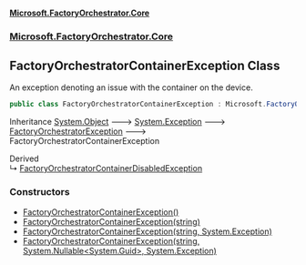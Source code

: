 #### [Microsoft.FactoryOrchestrator.Core](./Microsoft-FactoryOrchestrator-Core.md 'Microsoft.FactoryOrchestrator.Core')
### [Microsoft.FactoryOrchestrator.Core](./Microsoft-FactoryOrchestrator-Core.md 'Microsoft.FactoryOrchestrator.Core')
## FactoryOrchestratorContainerException Class
An exception denoting an issue with the container on the device.  
```csharp
public class FactoryOrchestratorContainerException : Microsoft.FactoryOrchestrator.Core.FactoryOrchestratorException
```
Inheritance [System.Object](https://docs.microsoft.com/en-us/dotnet/api/System.Object 'System.Object') &#129106; [System.Exception](https://docs.microsoft.com/en-us/dotnet/api/System.Exception 'System.Exception') &#129106; [FactoryOrchestratorException](./Microsoft-FactoryOrchestrator-Core-FactoryOrchestratorException.md 'Microsoft.FactoryOrchestrator.Core.FactoryOrchestratorException') &#129106; FactoryOrchestratorContainerException  

Derived  
&#8627; [FactoryOrchestratorContainerDisabledException](./Microsoft-FactoryOrchestrator-Core-FactoryOrchestratorContainerDisabledException.md 'Microsoft.FactoryOrchestrator.Core.FactoryOrchestratorContainerDisabledException')  
### Constructors
- [FactoryOrchestratorContainerException()](./Microsoft-FactoryOrchestrator-Core-FactoryOrchestratorContainerException-FactoryOrchestratorContainerException().md 'Microsoft.FactoryOrchestrator.Core.FactoryOrchestratorContainerException.FactoryOrchestratorContainerException()')
- [FactoryOrchestratorContainerException(string)](./Microsoft-FactoryOrchestrator-Core-FactoryOrchestratorContainerException-FactoryOrchestratorContainerException(string).md 'Microsoft.FactoryOrchestrator.Core.FactoryOrchestratorContainerException.FactoryOrchestratorContainerException(string)')
- [FactoryOrchestratorContainerException(string, System.Exception)](./Microsoft-FactoryOrchestrator-Core-FactoryOrchestratorContainerException-FactoryOrchestratorContainerException(string_System-Exception).md 'Microsoft.FactoryOrchestrator.Core.FactoryOrchestratorContainerException.FactoryOrchestratorContainerException(string, System.Exception)')
- [FactoryOrchestratorContainerException(string, System.Nullable&lt;System.Guid&gt;, System.Exception)](./Microsoft-FactoryOrchestrator-Core-FactoryOrchestratorContainerException-FactoryOrchestratorContainerException(string_System-Nullable-System-Guid-_System-Exception).md 'Microsoft.FactoryOrchestrator.Core.FactoryOrchestratorContainerException.FactoryOrchestratorContainerException(string, System.Nullable&lt;System.Guid&gt;, System.Exception)')
